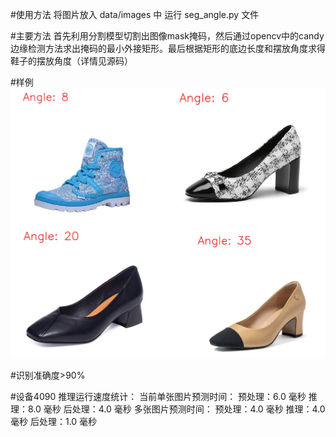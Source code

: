 #使用方法
将图片放入 data/images 中
运行 seg_angle.py 文件

#主要方法
首先利用分割模型切割出图像mask掩码，然后通过opencv中的candy边缘检测方法求出掩码的最小外接矩形。最后根据矩形的底边长度和摆放角度求得鞋子的摆放角度（详情见源码）

#样例
![1.png](output%2F1.png)

#识别准确度>90%

#设备4090
推理运行速度统计：
    当前单张图片预测时间：
        预处理：6.0 毫秒
        推理：8.0 毫秒
        后处理：4.0 毫秒
    多张图片预测时间：
        预处理：4.0 毫秒
        推理：4.0 毫秒
        后处理：1.0 毫秒